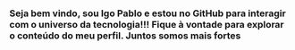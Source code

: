 <h3>Seja bem vindo, sou Igo Pablo e estou no GitHub para interagir com o universo da tecnologia!!! Fique à vontade para explorar o conteúdo do meu perfil. Juntos somos mais fortes</h3>
<!--
**IgoPabloGomes/IgoPabloGomes** is a ✨ _special_ ✨ repository because its `README.md` (this file) appears on your GitHub profile.

Here are some ideas to get you started:

- 🔭 I’m currently working on ...
- 🌱 I’m currently learning ...
- 👯 I’m looking to collaborate on ...
- 🤔 I’m looking for help with ...
- 💬 Ask me about ...
- 📫 How to reach me: ...
- 😄 Pronouns: ...
- ⚡ Fun fact: ...
-->
